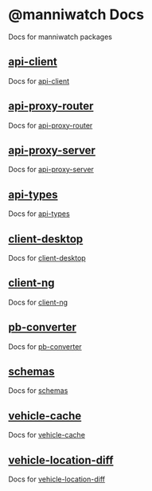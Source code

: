 # @manniwatch Docs
Docs for manniwatch packages

## [api-client](http://manniwatch.github.io/docs/api-client/index.html)
Docs for [api-client](http://github.com/manniwatch/manniwatch/tree/master/packages/api-client/)

## [api-proxy-router](http://manniwatch.github.io/docs/api-proxy-router/index.html)
Docs for [api-proxy-router](http://github.com/manniwatch/manniwatch/tree/master/packages/api-proxy-router/)

## [api-proxy-server](http://manniwatch.github.io/docs/api-proxy-server/index.html)
Docs for [api-proxy-server](http://github.com/manniwatch/manniwatch/tree/master/packages/api-proxy-server/)

## [api-types](http://manniwatch.github.io/docs/api-types/index.html)
Docs for [api-types](http://github.com/manniwatch/manniwatch/tree/master/packages/api-types/)

## [client-desktop](http://manniwatch.github.io/docs/client-desktop/index.html)
Docs for [client-desktop](http://github.com/manniwatch/manniwatch/tree/master/packages/client-desktop/)

## [client-ng](http://manniwatch.github.io/docs/client-ng/index.html)
Docs for [client-ng](http://github.com/manniwatch/manniwatch/tree/master/packages/client-ng/)

## [pb-converter](http://manniwatch.github.io/docs/pb-converter/index.html)
Docs for [pb-converter](http://github.com/manniwatch/manniwatch/tree/master/packages/pb-converter/)

## [schemas](http://manniwatch.github.io/docs/schemas/index.html)
Docs for [schemas](http://github.com/manniwatch/manniwatch/tree/master/packages/schemas/)

## [vehicle-cache](http://manniwatch.github.io/docs/vehicle-cache/index.html)
Docs for [vehicle-cache](http://github.com/manniwatch/manniwatch/tree/master/packages/vehicle-cache/)

## [vehicle-location-diff](http://manniwatch.github.io/docs/vehicle-location-diff/index.html)
Docs for [vehicle-location-diff](http://github.com/manniwatch/manniwatch/tree/master/packages/vehicle-location-diff/)

